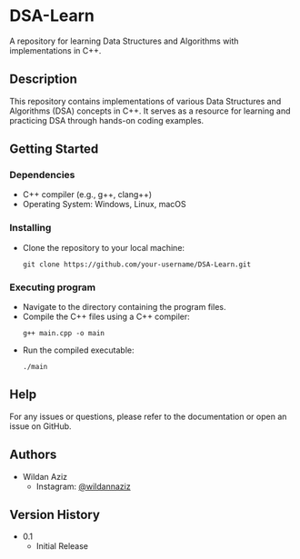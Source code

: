 # DSA-Learn

A repository for learning Data Structures and Algorithms with implementations in C++.

## Description

This repository contains implementations of various Data Structures and Algorithms (DSA) concepts in C++. It serves as a resource for learning and practicing DSA through hands-on coding examples.

## Getting Started

### Dependencies

* C++ compiler (e.g., g++, clang++)
* Operating System: Windows, Linux, macOS

### Installing

* Clone the repository to your local machine:
    ```
    git clone https://github.com/your-username/DSA-Learn.git
    ```

### Executing program

* Navigate to the directory containing the program files.
* Compile the C++ files using a C++ compiler:
    ```
    g++ main.cpp -o main
    ```
* Run the compiled executable:
    ```
    ./main
    ```

## Help

For any issues or questions, please refer to the documentation or open an issue on GitHub.

## Authors

* Wildan Aziz
    * Instagram: [@wildannaziz](https://instagram.com/wildannaziz)

## Version History

* 0.1
    * Initial Release
